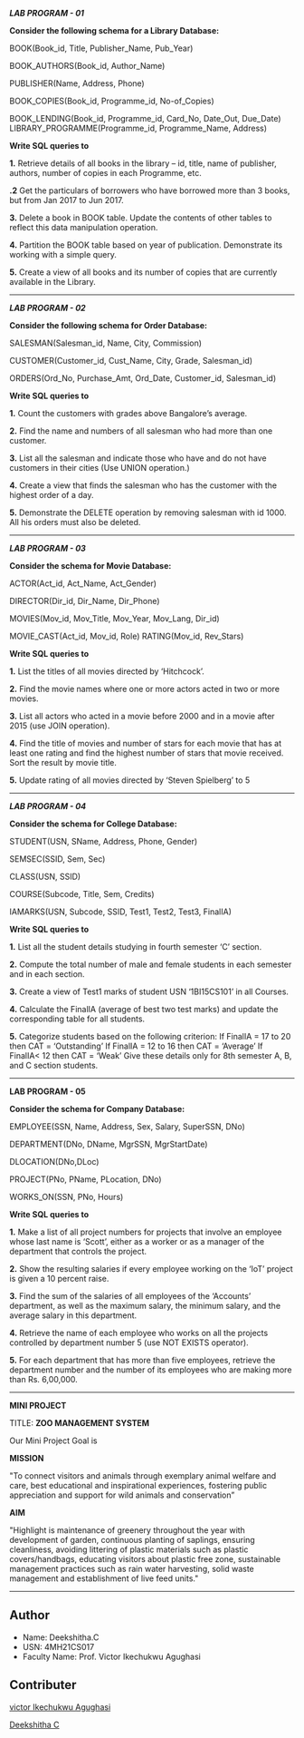  ***LAB PROGRAM - 01***

**Consider the following schema for a Library Database:** 

BOOK(Book_id, Title, Publisher_Name, Pub_Year)

BOOK_AUTHORS(Book_id, Author_Name)

PUBLISHER(Name, Address, Phone)

BOOK_COPIES(Book_id, Programme_id, No-of_Copies)

BOOK_LENDING(Book_id, Programme_id, Card_No, Date_Out, Due_Date) LIBRARY_PROGRAMME(Programme_id, Programme_Name, Address) 

**Write SQL queries to**

**1.** Retrieve details of all books in the library – id, title, name of publisher, authors, number of copies in each Programme, etc.

**.2** Get the particulars of borrowers who have borrowed more than 3 books, but from Jan 2017 to Jun 2017.

**3.** Delete a book in BOOK table. Update the contents of other tables to reflect this data manipulation operation.

**4.** Partition the BOOK table based on year of publication. Demonstrate its working with a simple query.

**5.** Create a view of all books and its number of copies that are currently available in the Library.

*****************************************************************************************************************************************************************


***__LAB PROGRAM - 02__***

**Consider the following schema for Order Database:**

SALESMAN(Salesman_id, Name, City, Commission)

CUSTOMER(Customer_id, Cust_Name, City, Grade, Salesman_id) 

ORDERS(Ord_No, Purchase_Amt, Ord_Date, Customer_id, Salesman_id) 

**Write SQL queries to**

**1.** Count the customers with grades above Bangalore’s average.

**2.** Find the name and numbers of all salesman who had more than one customer.

**3.** List all the salesman and indicate those who have and do not have customers in their cities (Use UNION operation.)

**4.** Create a view that finds the salesman who has the customer with the highest order of a day.

**5.** Demonstrate the DELETE operation by removing salesman with id 1000. All his orders must also be deleted.

  *****************************************************************************************************************************************************************                                    


***__LAB PROGRAM - 03__***

**Consider the schema for Movie Database:** 

ACTOR(Act_id, Act_Name, Act_Gender)

DIRECTOR(Dir_id, Dir_Name, Dir_Phone) 

MOVIES(Mov_id, Mov_Title, Mov_Year, Mov_Lang, Dir_id)

MOVIE_CAST(Act_id, Mov_id, Role) RATING(Mov_id, Rev_Stars) 

**Write SQL queries to**

**1.** List the titles of all movies directed by ‘Hitchcock’.

**2.** Find the movie names where one or more actors acted in two or more movies.

**3.** List all actors who acted in a movie before 2000 and in a movie after 2015 (use JOIN operation).

**4.** Find the title of movies and number of stars for each movie that has at least one rating and find the highest number of stars that movie received. Sort the result by movie title.

**5.** Update rating of all movies directed by ‘Steven Spielberg’ to 5

  ***************************************************************************************************************************************************************                               


***__LAB PROGRAM - 04__***

**Consider the schema for College Database:**

STUDENT(USN, SName, Address, Phone, Gender)

SEMSEC(SSID, Sem, Sec)

CLASS(USN, SSID)

COURSE(Subcode, Title, Sem, Credits)

IAMARKS(USN, Subcode, SSID, Test1, Test2, Test3, FinalIA)

**Write SQL queries to**

**1.** List all the student details studying in fourth semester ‘C’ section.

**2.** Compute the total number of male and female students in each semester and in each section.

**3.** Create a view of Test1 marks of student USN ‘1BI15CS101’ in all Courses.
   
**4.** Calculate the FinalIA (average of best two test marks) and update the corresponding table for all students.
   
**5.** Categorize students based on the following criterion:
If FinalIA = 17 to 20 then CAT = ‘Outstanding’
If FinalIA = 12 to 16 then CAT = ‘Average’
If FinalIA< 12 then CAT = ‘Weak’
Give these details only for 8th semester A, B, and C section students.

****************************************************************************************************************************************************************


__LAB PROGRAM - 05__

**Consider the schema for Company Database:**

EMPLOYEE(SSN, Name, Address, Sex, Salary, SuperSSN, DNo)

DEPARTMENT(DNo, DName, MgrSSN, MgrStartDate)

DLOCATION(DNo,DLoc)

PROJECT(PNo, PName, PLocation, DNo)

WORKS_ON(SSN, PNo, Hours)

**Write SQL queries to**

**1.** Make a list of all project numbers for projects that involve an employee whose last name is ‘Scott’, either as a worker or as a manager of the department that controls the project.

**2.** Show the resulting salaries if every employee working on the ‘IoT’ project is given a 10 percent raise.

**3.** Find the sum of the salaries of all employees of the ‘Accounts’ department, as well as the maximum salary, the minimum salary, and the average salary in this department.

**4.** Retrieve the name of each employee who works on all the projects controlled by department number 5  (use NOT EXISTS operator).

**5.** For each department that has more than five employees, retrieve the department number and the number of its employees who are making more than Rs. 6,00,000.

****************************************************************************************************************************************************************


**MINI PROJECT**

TITLE:  **ZOO MANAGEMENT SYSTEM**

Our Mini Project Goal is

**MISSION**

"To connect visitors and animals through exemplary animal welfare and care, best educational and inspirational experiences, fostering public appreciation and support for wild animals and conservation”


**AIM**

"Highlight is maintenance of greenery throughout the year with development of garden, continuous planting of saplings, ensuring cleanliness, avoiding littering of plastic materials such as plastic covers/handbags, educating visitors about plastic free zone, sustainable management practices such as rain water harvesting, solid waste management and establishment of live feed units."

***********************************************************************************************************************************************
## Author

- Name: Deekshitha.C
- USN: 4MH21CS017
- Faculty Name: Prof. Victor Ikechukwu Agughasi


 ## Contributer
  [victor Ikechukwu Agughasi](https://github.com/Victor-Ikechukwu )
  
  [Deekshitha C](https://github.com/deekshithagowda07)
  

